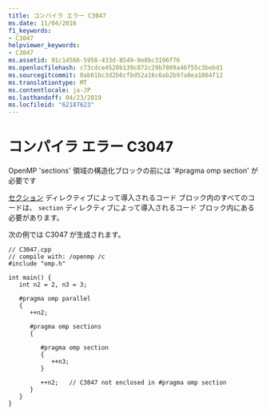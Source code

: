 ```yaml
---
title: コンパイラ エラー C3047
ms.date: 11/04/2016
f1_keywords:
- C3047
helpviewer_keywords:
- C3047
ms.assetid: 91c14566-5958-433d-8549-0e8bc3196f76
ms.openlocfilehash: c73cdce4520b139c872c29b7809a46f55c3bebd1
ms.sourcegitcommit: 0ab61bc3d2b6cfbd52a16c6ab2b97a8ea1864f12
ms.translationtype: MT
ms.contentlocale: ja-JP
ms.lasthandoff: 04/23/2019
ms.locfileid: "62187623"
---
```

# <a name="compiler-error-c3047"></a>コンパイラ エラー C3047

OpenMP 'sections' 領域の構造化ブロックの前には '#pragma omp section' が必要です

[セクション](../../parallel/openmp/reference/sections-openmp.md) ディレクティブによって導入されるコード ブロック内のすべてのコードは、 `section` ディレクティブによって導入されるコード ブロック内にある必要があります。

次の例では C3047 が生成されます。

```
// C3047.cpp
// compile with: /openmp /c
#include "omp.h"

int main() {
   int n2 = 2, n3 = 3;

   #pragma omp parallel
   {
      ++n2;

      #pragma omp sections
      {

         #pragma omp section
         {
            ++n3;
         }

         ++n2;   // C3047 not enclosed in #pragma omp section
      }
   }
}
```